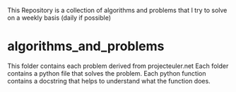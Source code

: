 This Repository is a collection of algorithms and problems that I try to solve on a weekly basis (daily if possible)

# algorithms_and_problems

This folder contains each problem derived from projecteuler.net
Each folder contains a python file that solves the problem.
Each python function contains a docstring that helps to understand what the function does.


